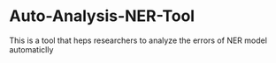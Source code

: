 # Auto-Analysis-NER-Tool
This is a tool that heps researchers to analyze the errors of NER model automaticlly
